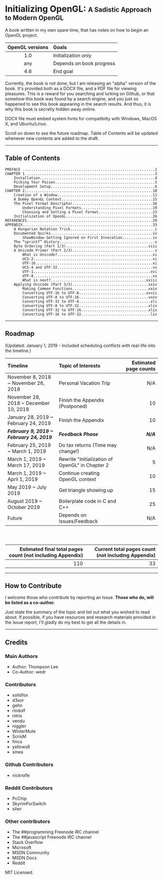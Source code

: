 # Initializing OpenGL: <span style="font-size: 75%">A Sadistic Approach to Modern OpenGL</span>

A book written in my own spare time, that has notes on how to begin an OpenGL project.

|OpenGL versions|Goals|
|:---:|:---|
|1.0|Initialization only|
|any|Depends on book progress|
|4.6|End goal|


Currently, the book is not done, but I am releasing an "alpha" version of the book. It's provided both as a DOCX file, and a PDF file for viewing pleasures. This is a reward for you searching and lurking on Github, or that somehow this book was found by a search engine, and you just so happened to see this book appearing in the search results. And thus, it is why this book is secretly hidden away online.

DOCX file must embed system fonts for compatibilty with Windows, MacOS X, and Ubuntu/Linux.

Scroll on down to see the future roadmap. Table of Contents will be updated whenever new contents are added to the draft.

------

## Table of Contents

```
PREFACE .............................................................1
CHAPTER 1 ...........................................................3
	Installation.....................................................4
	Picking Your Poison..............................................5
	Development Setup................................................6
CHAPTER 2...........................................................10
	Creation of a Window............................................11
	A Dummy OpenGL Context..........................................15
	The Pixel Format Descriptor.....................................16
		Understanding Pixel Formats.................................19
		Choosing and Setting a Pixel Format.........................23
	Initialization of OpenGL........................................26
REFERENCES..........................................................29
APPENDIX............................................................33
	A Hungarian Notation Trick.......................................i
	Documented Quirks...............................................iv
		ShowWindow Getting Ignored on First Invocation..............iv
	The “sprintf” History............................................v
	Byte Ordering (Part 1/3)......................................viii
	A Unicode Primer (Part 2/3)......................................x
		What is Unicode?............................................xi
		UCS-2.......................................................xi
		UTF-16......................................................xi
		UCS-4 and UTF-32............................................xv
		UTF-1......................................................xvi
		UTF-8.......................................................xx
		What is next?............................................xxiii
	Applying Unicode (Part 3/3)...................................xxiv
		Making Common Functions...................................xxiv
		Converting UTF-16 to UTF-8...............................xxvii
		Converting UTF-8 to UTF-16................................xxxv
		Converting UTF-32 to UTF-8.................................xli
		Converting UTF-8 to UTF-32................................xliv
		Converting UTF-32 to UTF-16...............................xlix
		Converting UTF-16 to UTF-32................................liv
```

------

## Roadmap

(Updated: January 1, 2019 - Included scheduling conflicts with real-life into the timeline.)

|Timeline|Topic of Interests|Estimated page counts|
|:---|:---|---:|
|November 8, 2018 ~ November 26, 2018|Personal Vacation Trip|N/A|
|November 28, 2018 ~ December 10, 2018|Finish the Appendix (Postponed)|10|
|January 28, 2019 ~ February 24, 2019|Finish the Appendix|10|
|***February 9, 2019 ~ February 24, 2019***|***Feedback Phase***|***N/A***|
|February 25, 2019 ~ March 1, 2019|Do tax returns (Time may change!)|N/A|
|March 1, 2019 ~ March 17, 2019|Rewrite "Initialization of OpenGL" in Chapter 2|5|
|March 1, 2019 ~ April 1, 2019|Continue creating OpenGL context|10|
|May 2019 ~ July 2019|Get triangle showing up|15|
|August 2019 ~ October 2019|Boilerplate code in C and C++|25|
|Future|Depends on Issues/Feedback|N/A|

<div style="display: inline-block; height: 30px;"></div>

|Estimated final total pages count (not including Appendix)|Current total pages count (not including Appendix)|
|--:|--:|
|110|33|


------

## How to Contribute

I welcome those who contribute by reporting an Issue. **Those who do, will be listed as a co-author.**

Just state the summary of the topic and list out what you wished to read about. If possible, if you have resources and research materials provided in the Issue report, I'll gladly do my best to get all the details in.

------

## Credits

### Main Authors

* Author: Thompson Lee  
* Co-Author: wedr  

### Contributors

* solidfox  
* d3xor  
* gehn  
* rindolf  
* nitrix  
* vendu  
* niggler  
* WinterMute  
* ScrisM  
* fincs  
* yellows8  
* smea  

### Github Contributors

* nickrolfe

### Reddit Contributors

* PcChip
* SkyrimForSwitch
* silwr

### Other contributors

* The ##programming Freenode IRC channel  
* The ##javascript Freenode IRC channel  
* Stack Overflow  
* Microsoft  
* MSDN Community  
* MSDN Docs  
* Reddit

MIT Licensed.
